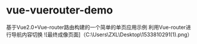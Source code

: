 # vue-vuerouter-demo
基于Vue2.0+Vue-router路由构建的一个简单的单页应用示例
利用Vue-router进行导航内容切换
![最终成像页面]（C:\Users\ZXL\Desktop\1533810291(1).png）
